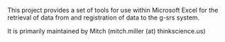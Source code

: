 This project provides a set of tools for use within Microsoft Excel for the retrieval of data from and registration of data to the g-srs system.

It is primarily maintained by Mitch (mitch.miller (at) thinkscience.us)